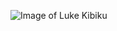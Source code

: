 ![Image of Luke Kibiku](https://media-exp1.licdn.com/dms/image/C4D03AQFjpFRfxFWc3w/profile-displayphoto-shrink_400_400/0?e=1609372800&v=beta&t=M5lnKKKHOyrfXrlBxe5lXEfch9Vq6ywgrwTwwdjP3Zo)
